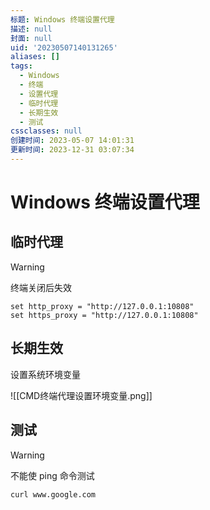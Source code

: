 ```yaml
---
标题: Windows 终端设置代理
描述: null
封面: null
uid: '20230507140131265'
aliases: []
tags:
  - Windows
  - 终端
  - 设置代理
  - 临时代理
  - 长期生效
  - 测试
cssclasses: null
创建时间: 2023-05-07 14:01:31
更新时间: 2023-12-31 03:07:34
---
```


# Windows 终端设置代理

## 临时代理

> [!warning]
> 终端关闭后失效

```shell
set http_proxy = "http://127.0.0.1:10808"
set https_proxy = "http://127.0.0.1:10808"
```

## 长期生效

设置系统环境变量

![[CMD终端代理设置环境变量.png]]

## 测试

> [!warning]
> 不能使 ping 命令测试

```sehll
curl www.google.com
```
